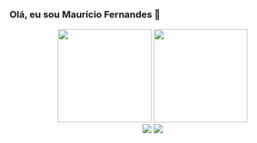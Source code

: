 ### Olá, eu sou Maurício Fernandes 👋

<div align="center">
  <img height="165em" src="https://github-readme-stats.vercel.app/api?username=MauricioFernanddes&show_icons=true&theme=dracula&include_all_commits=true&count_private=true"/>
  <img height="165em" src="https://github-readme-stats.vercel.app/api/top-langs/?username=MauricioFernanddes&layout=compact&langs_count=10&theme=dracula"/>
<!-- TEMAS: dark, radical, merko, gruvbox, tokyonight, onedark, cobalt, synthwave, highcontrast, dracula -->
</div>

<div align="center">
  <a href="https://www.linkedin.com/in/mauriciofernanddes/" target="_blank"><img src="https://img.shields.io/badge/-LinkedIn-%230077B5?style=for-the-badge&logo=linkedin&logoColor=white" target="_blank"></a>  
  <a href="https://www.instagram.com/mauriciofernanddes/" target="_blank"><img src="https://img.shields.io/badge/-Instagram-%23E4405F?style=for-the-badge&logo=instagram&logoColor=white" target="_blank"></a>

<!--
**MauricioFernanddes/MauricioFernanddes** is a ✨ _special_ ✨ repository because its `README.md` (this file) appears on your GitHub profile.

Here are some ideas to get you started:

- 🔭 I’m currently working on ...
- 🌱 I’m currently learning ...
- 👯 I’m looking to collaborate on ...
- 🤔 I’m looking for help with ...
- 💬 Ask me about ...
- 📫 How to reach me: ...
- 😄 Pronouns: ...
- ⚡ Fun fact: ...
-->
